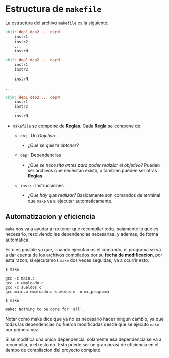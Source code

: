 # Estructura de ``makefile``

La estructura del archivo ``makefile`` es la siguiente:

```makefile
obj1: dep1 dep2 ... depN
    instr1
    instr2
    ...
    instrN

obj2: dep1 dep2 ... depN
    instr1
    instr2
    ...
    instrN

...

objN: dep1 dep2 ... depN
    instr1
    instr2
    ...
    instrN
```

* ``makefile`` se compone de **Reglas**. Cada **Regla** se compone de:
  * ``obj`` : Un _Objetivo_
    * _¿Que se quiere obtener?_

  * ``dep`` : Dependencias
    * _¿Que se necesita antes para poder realziar el objetivo?_ Pueden ser archivos que necesitan existir, o tambien pueden ser otras **Reglas**.

  * ``instr`` : Instrucciones
    * _¿Que hay que realizar?_ Basicamente son comandos de terminal que ``make`` va a ejecutar automaticamente.

## Automatizacion y eficiencia

``make`` nos va a ayudar a no tener que recompilar todo, solamente lo que es necesario, resolviendo las dependencias necesarias, y ademas, de forma automatica.

Esto es posible ya que, cuando ejecutamos el comando, el programa se va a dar cuenta de los archivos compilados por su **fecha de modificacion**, por esta razon, si ejecutamos ``make`` dos veces seguidas, va a ocurrir esto:

```
$ make

gcc -c main.c
gcc -c empleado.c
gcc -c sueldos.c
gcc main.o empleado.o sueldos.o -o mi_programa

$ make

make: Nothing to be done for 'all'.
```

Notar como make dice que ya no es necesario hacer ningun cambio, ya que todas las dependencias no fueron modificadas desde que se ejecuto ``make`` por primera vez.

Si se modifica una unica dependencia, solamente esa dependencia se va a recompilar, y el resto no. Esto puede ser un gran _boost_ de eficiencia en el tiempo de compilacion del proyecto completo.
